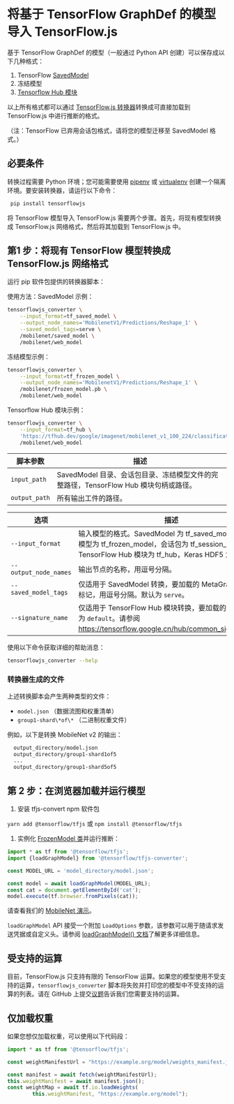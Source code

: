 # 将基于 TensorFlow GraphDef 的模型导入 TensorFlow.js

基于 TensorFlow GraphDef 的模型（一般通过 Python API 创建）可以保存成以下几种格式：

1. TensorFlow [SavedModel](https://www.tensorflow.org/tutorials/keras/save_and_load)
2. <a>冻结模型</a>
3. [Tensorflow Hub 模块](https://www.tensorflow.org/hub/)

以上所有格式都可以通过 [TensorFlow.js 转换器](https://github.com/tensorflow/tfjs-converter)转换成可直接加载到 TensorFlow.js 中进行推断的格式。

（注：TensorFlow 已弃用会话包格式，请将您的模型迁移至 SavedModel 格式。）

## 必要条件

转换过程需要 Python 环境；您可能需要使用 [pipenv](https://github.com/pypa/pipenv) 或 [virtualenv](https://virtualenv.pypa.io) 创建一个隔离环境。要安装转换器，请运行以下命令：

```bash
 pip install tensorflowjs
```

将 TensorFlow 模型导入 TensorFlow.js 需要两个步骤。首先，将现有模型转换成 TensorFlow.js 网络格式，然后将其加载到 TensorFlow.js 中。

## 第1 步：将现有 TensorFlow 模型转换成 TensorFlow.js 网络格式

运行 pip 软件包提供的转换器脚本：

使用方法：SavedModel 示例：

```bash
tensorflowjs_converter \
    --input_format=tf_saved_model \
    --output_node_names='MobilenetV1/Predictions/Reshape_1' \
    --saved_model_tags=serve \
    /mobilenet/saved_model \
    /mobilenet/web_model
```

冻结模型示例：

```bash
tensorflowjs_converter \
    --input_format=tf_frozen_model \
    --output_node_names='MobilenetV1/Predictions/Reshape_1' \
    /mobilenet/frozen_model.pb \
    /mobilenet/web_model
```

Tensorflow Hub 模块示例：

```bash
tensorflowjs_converter \
    --input_format=tf_hub \
    'https://tfhub.dev/google/imagenet/mobilenet_v1_100_224/classification/1' \
    /mobilenet/web_model
```

脚本参数 | 描述
--- | ---
`input_path` | SavedModel 目录、会话包目录、冻结模型文件的完整路径，TensorFlow Hub 模块句柄或路径。
`output_path` | 所有输出工件的路径。

选项 | 描述
--- | ---
`--input_format` | 输入模型的格式。SavedModel 为 tf_saved_model，冻结模型为 tf_frozen_model，会话包为 tf_session_bundle，TensorFlow Hub 模块为 tf_hub，Keras HDF5 为 keras。
`--output_node_names` | 输出节点的名称，用逗号分隔。
`--saved_model_tags` | 仅适用于 SavedModel 转换，要加载的 MetaGraphDef 的标记，用逗号分隔。默认为 `serve`。
`--signature_name` | 仅适用于 TensorFlow Hub 模块转换，要加载的签名。默认为 `default`。请参阅 https://tensorflow.google.cn/hub/common_signatures/。

使用以下命令获取详细的帮助消息：

```bash
tensorflowjs_converter --help
```

### 转换器生成的文件

上述转换脚本会产生两种类型的文件：

- `model.json` （数据流图和权重清单）
- `group1-shard\*of\*` （二进制权重文件）

例如，以下是转换 MobileNet v2 的输出：

```html
  output_directory/model.json
  output_directory/group1-shard1of5
  ...
  output_directory/group1-shard5of5
```

## 第 2 步：在浏览器加载并运行模型

1. 安装 tfjs-convert npm 软件包

`yarn add @tensorflow/tfjs` 或 `npm install @tensorflow/tfjs`

1. 实例化 [FrozenModel 类](https://github.com/tensorflow/tfjs-converter/blob/master/src/executor/frozen_model.ts)并运行推断：

```js
import * as tf from '@tensorflow/tfjs';
import {loadGraphModel} from '@tensorflow/tfjs-converter';

const MODEL_URL = 'model_directory/model.json';

const model = await loadGraphModel(MODEL_URL);
const cat = document.getElementById('cat');
model.execute(tf.browser.fromPixels(cat));
```

请查看我们的 [MobileNet 演示](https://github.com/tensorflow/tfjs-converter/tree/master/demo/mobilenet)。

`loadGraphModel` API 接受一个附加 `LoadOptions` 参数，该参数可以用于随请求发送凭据或自定义头。请参阅 [loadGraphModel() 文档](https://js.tensorflow.org/api/1.0.0/#loadGraphModel)了解更多详细信息。

## 受支持的运算

目前，TensorFlow.js 只支持有限的 TensorFlow 运算。如果您的模型使用不受支持的运算，`tensorflowjs_converter` 脚本将失败并打印您的模型中不受支持的运算的列表。请在 GitHub 上提交[议题](https://github.com/tensorflow/tfjs/issues)告诉我们您需要支持的运算。

## 仅加载权重

如果您想仅加载权重，可以使用以下代码段：

```js
import * as tf from '@tensorflow/tfjs';

const weightManifestUrl = "https://example.org/model/weights_manifest.json";

const manifest = await fetch(weightManifestUrl);
this.weightManifest = await manifest.json();
const weightMap = await tf.io.loadWeights(
        this.weightManifest, "https://example.org/model");
```
